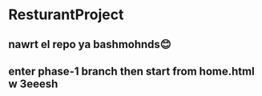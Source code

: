 # ResturantProject
## nawrt el repo ya bashmohnds😊
## enter phase-1 branch then start from home.html w 3eeesh

